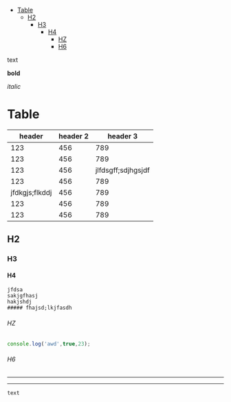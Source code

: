- [Table](#table)
  - [H2](#h2)
    - [H3](#h3)
      - [H4](#h4)
          - [HZ](#hz)
          - [H6](#h6)


text 

**bold**

*italic*

# Table

header | header 2 | header 3 
-- | -- | --
123 | 456 | 789
123 | 456 | 789
123 | 456 | jlfdsgff;sdjhgsjdf
123 | 456 | 789
jfdkgjs;flkddj | 456 | 789
123 | 456 | 789
123 | 456 | 789
## H2

### H3

#### H4

```
jfdsa
sakjgfhasj
hakjshdj
##### fhajsd;lkjfasdh
```
###### HZ

```js
console.log('awd',true,23);
```

###### H6

---

___

`text`


